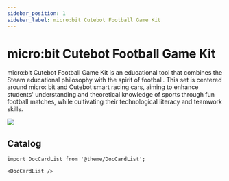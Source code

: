 ```yaml
---
sidebar_position: 1
sidebar_label: micro:bit Cutebot Football Game Kit
---
```


# micro:bit Cutebot Football Game Kit

micro:bit Cutebot Football Game Kit is an educational tool that combines the Steam educational philosophy with the spirit of football. This set is centered around micro: bit and Cutebot smart racing cars, aiming to enhance students' understanding and theoretical knowledge of sports through fun football matches, while cultivating their technological literacy and teamwork skills.

![](https://wiki-media-ef.oss-cn-hongkong.aliyuncs.com/docs/microbit/interesting-case/cutebot-fun-football-game-kit/cases-libraries/images/cutebot-football-game.png)


## Catalog

```mdx-code-block
import DocCardList from '@theme/DocCardList';

<DocCardList />
```
